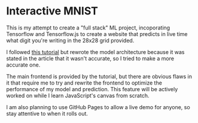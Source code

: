 # Interactive MNIST

This is my attempt to create a "full stack" ML project, incoporating Tensorflow and Tensorflow.js to create a website that predicts in live time what digit you're
writing in the 28x28 grid provided.

I followed [this tutorial](https://medium.com/@neuralnet.ai/tensorflow-js-building-a-drawable-handwritten-digits-classifier-d85beb858874) but rewrote
the model architecture because it was stated in the article that it wasn't accurate, so I tried to make a more accurate one.

The main frontend is provided by the tutorial, but there are obvious flaws in it that require me to try and rewrite the frontend to optimize the performance of
my model and prediction. This feature will be actively worked on while I learn JavaScript's canvas from scratch.

I am also planning to use GitHub Pages to allow a live demo for anyone, so stay attentive to when it rolls out.
